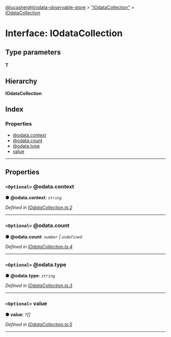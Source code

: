 [@lucasheight/odata-observable-store](../README.md) > ["IOdataCollection"](../modules/_iodatacollection_.md) > [IOdataCollection](../interfaces/_iodatacollection_.iodatacollection.md)

# Interface: IOdataCollection

## Type parameters
#### T 
## Hierarchy

**IOdataCollection**

## Index

### Properties

* [@odata.context](_iodatacollection_.iodatacollection.md#_odata_context)
* [@odata.count](_iodatacollection_.iodatacollection.md#_odata_count)
* [@odata.type](_iodatacollection_.iodatacollection.md#_odata_type)
* [value](_iodatacollection_.iodatacollection.md#value)

---

## Properties

<a id="_odata_context"></a>

### `<Optional>` @odata.context

**● @odata.context**: *`string`*

*Defined in [IOdataCollection.ts:2](https://github.com/lucasheight/odata-observable-store/blob/e8bdbc6/src/IOdataCollection.ts#L2)*

___
<a id="_odata_count"></a>

### `<Optional>` @odata.count

**● @odata.count**: *`number` \| `undefined`*

*Defined in [IOdataCollection.ts:4](https://github.com/lucasheight/odata-observable-store/blob/e8bdbc6/src/IOdataCollection.ts#L4)*

___
<a id="_odata_type"></a>

### `<Optional>` @odata.type

**● @odata.type**: *`string`*

*Defined in [IOdataCollection.ts:3](https://github.com/lucasheight/odata-observable-store/blob/e8bdbc6/src/IOdataCollection.ts#L3)*

___
<a id="value"></a>

### `<Optional>` value

**● value**: *`T`[]*

*Defined in [IOdataCollection.ts:5](https://github.com/lucasheight/odata-observable-store/blob/e8bdbc6/src/IOdataCollection.ts#L5)*

___

